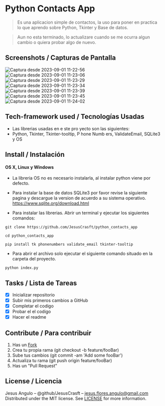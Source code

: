 # Python Contacts App
> Es una aplicacion simple de contactos, la uso para poner en practica lo que aprendo sobre Python, Tkinter y Base de datos.

> Aun no esta terminado, lo actualizare cuando se me ocurra algun cambio o quiera probar algo de nuevo.

## Screenshots / Capturas de Pantalla
![Captura desde 2023-09-01 11-22-56](https://github.com/JesusCrasft/python_contacts_app/assets/44268269/182419f0-0ff8-4ec1-bfa6-838fd3400d83)
![Captura desde 2023-09-01 11-23-06](https://github.com/JesusCrasft/python_contacts_app/assets/44268269/3c4ae24c-51fe-434d-9f84-53236e139a44)
![Captura desde 2023-09-01 11-23-29](https://github.com/JesusCrasft/python_contacts_app/assets/44268269/ccc65251-c8a5-4dc8-b848-ce06fdedc8e1)
![Captura desde 2023-09-01 11-23-34](https://github.com/JesusCrasft/python_contacts_app/assets/44268269/4c4cefc5-6ded-4300-918a-28f2de00bb8a)
![Captura desde 2023-09-01 11-23-39](https://github.com/JesusCrasft/python_contacts_app/assets/44268269/d5bf4b6b-2028-4e1e-9c1f-29cc89b9c0c4)
![Captura desde 2023-09-01 11-23-45](https://github.com/JesusCrasft/python_contacts_app/assets/44268269/5e2e0129-3825-4eaa-8aff-19d23607b419)
![Captura desde 2023-09-01 11-24-02](https://github.com/JesusCrasft/python_contacts_app/assets/44268269/a389f36c-ee3b-4f91-ba31-dcad422ebf09)
                                                               
## Tech-framework used   / Tecnologías Usadas
- Las librerias usadas en e  ste   pro  yecto son las siguientes:
- Python, Tkinter, Tkinter-tooltip, P  hone  Numb  ers, ValidateEmail, SQLite3 y OS 
  
## Install / Instalación  
#### OS X, Linux y Windows  
- La libreria OS no es necesario instalarla, al instalar python viene por defecto.
- Para instalar la base de datos SQLite3 por favor revise la siguiente pagina y descargue la version
de acuerdo a su sistema operativo.
https://www.sqlite.org/download.html


- Para instalar las librerias. 
Abrir un terminal y ejecutar los siguientes comandos:

```Shell
git clone https://github.com/JesusCrasft/python_contacts_app

cd python_contacts_app

pip install tk phonenumbers validate_email tkinter-tooltip
```


- Para abrir el archivo solo ejecutar el siguiente comando situado en la carpeta del proyecto.
```Shell
python index.py
```

## Tasks / Lista de Tareas
- [x] Inicializar repositorio
- [x] Subir mis primeros cambios a GitHub
- [x] Completar el codigo
- [x] Probar el el codigo
- [x] Hacer el readme

## Contribute / Para contribuir
1. Has un [Fork](https://github.com/JesusCrasft/python_contacts_app/fork)
2. Crea tu propia rama (git checkout -b feature/fooBar)
3. Sube tus cambios (git commit -am 'Add some fooBar')
4. Actualiza tu rama (git push origin feature/fooBar)
5. Has un "Pull Request"

## License / Licencia
Jesus Angulo – @github/JesusCrasft – jesus.flores.angulo@gmail.com
Distributed under the MIT license. See [LICENSE](LICENSE) for more information.

